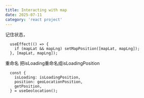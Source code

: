 ```yaml
---
title: Interacting with map
date: 2025-07-11
category: 'react project'
---
```


记住状态，

```react
  useEffect(() => {
    if (mapLat && mapLng) setMapPosition([mapLat, mapLng]);
  }, [mapLat, mapLng]);
```

重命名 把isLoading重命名成isLoadingPosition

```react
  const {
    isLoading: isLoadingPosition,
    position: geoLocationPosition,
    getPosition,
  } = useGeolocation();
```
